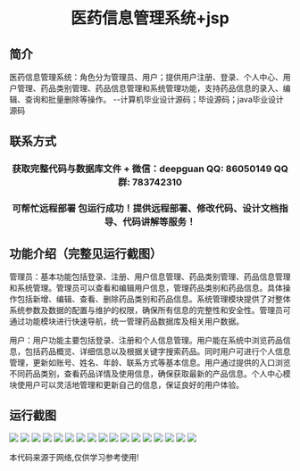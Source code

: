 <p><h1 align="center">医药信息管理系统+jsp</h1></p>

## 简介
医药信息管理系统：角色分为管理员、用户；提供用户注册、登录、个人中心、用户管理、药品类别管理、药品信息管理和系统管理功能，支持药品信息的录入、编辑、查询和批量删除等操作。    --计算机毕业设计源码；毕设源码；java毕业设计源码


## 联系方式
<p><h3 align="center">获取完整代码与数据库文件 + 微信：deepguan QQ: 86050149 QQ群: 783742310</h3></p>
<p><h3 align="center">可帮忙远程部署 包运行成功！提供远程部署、修改代码、设计文档指导、代码讲解等服务！</h3></p>

## 功能介绍（完整见运行截图）
管理员：基本功能包括登录、注册、用户信息管理、药品类别管理、药品信息管理和系统管理。管理员可以查看和编辑用户信息，管理药品类别和药品信息。具体操作包括新增、编辑、查看、删除药品类别和药品信息。系统管理模块提供了对整体系统参数及数据的配置与维护的权限，确保所有信息的完整性和安全性。管理员可通过功能模块进行快速导航，统一管理药品数据库及相关用户数据。

用户：用户功能主要包括登录、注册和个人信息管理。用户能在系统中浏览药品信息，包括药品概览、详细信息以及根据关键字搜索药品。同时用户可进行个人信息管理，更新如账号、姓名、年龄、联系方式等基本信息。用户通过提供的入口浏览不同药品类别，查看药品详情及使用信息，确保获取最新的产品信息。个人中心模块使用户可以灵活地管理和更新自己的信息，保证良好的用户体验。


## 运行截图
![](https://bs-1329754181.cos.ap-shanghai.myqcloud.com/ssm/MedicalInformationManagementSystemJSP/img/001.jpg)
![](https://bs-1329754181.cos.ap-shanghai.myqcloud.com/ssm/MedicalInformationManagementSystemJSP/img/002.jpg)
![](https://bs-1329754181.cos.ap-shanghai.myqcloud.com/ssm/MedicalInformationManagementSystemJSP/img/003.jpg)
![](https://bs-1329754181.cos.ap-shanghai.myqcloud.com/ssm/MedicalInformationManagementSystemJSP/img/004.jpg)
![](https://bs-1329754181.cos.ap-shanghai.myqcloud.com/ssm/MedicalInformationManagementSystemJSP/img/005.jpg)
![](https://bs-1329754181.cos.ap-shanghai.myqcloud.com/ssm/MedicalInformationManagementSystemJSP/img/006.jpg)
![](https://bs-1329754181.cos.ap-shanghai.myqcloud.com/ssm/MedicalInformationManagementSystemJSP/img/007.jpg)
![](https://bs-1329754181.cos.ap-shanghai.myqcloud.com/ssm/MedicalInformationManagementSystemJSP/img/008.jpg)
![](https://bs-1329754181.cos.ap-shanghai.myqcloud.com/ssm/MedicalInformationManagementSystemJSP/img/009.jpg)
![](https://bs-1329754181.cos.ap-shanghai.myqcloud.com/ssm/MedicalInformationManagementSystemJSP/img/010.jpg)
![](https://bs-1329754181.cos.ap-shanghai.myqcloud.com/ssm/MedicalInformationManagementSystemJSP/img/011.jpg)
![](https://bs-1329754181.cos.ap-shanghai.myqcloud.com/ssm/MedicalInformationManagementSystemJSP/img/012.jpg)
![](https://bs-1329754181.cos.ap-shanghai.myqcloud.com/ssm/MedicalInformationManagementSystemJSP/img/013.jpg)
![](https://bs-1329754181.cos.ap-shanghai.myqcloud.com/ssm/MedicalInformationManagementSystemJSP/img/014.jpg)
![](https://bs-1329754181.cos.ap-shanghai.myqcloud.com/ssm/MedicalInformationManagementSystemJSP/img/015.jpg)
![](https://bs-1329754181.cos.ap-shanghai.myqcloud.com/ssm/MedicalInformationManagementSystemJSP/img/016.jpg)
![](https://bs-1329754181.cos.ap-shanghai.myqcloud.com/ssm/MedicalInformationManagementSystemJSP/img/017.jpg)

<p>本代码来源于网络,仅供学习参考使用!</p>
